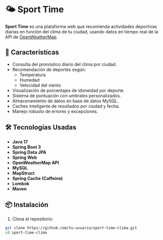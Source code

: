 # 🌤️ Sport Time

**Sport Time** es una plataforma web que recomienda actividades deportivas diarias en función del clima de tu ciudad, usando datos en tiempo real de la API de [OpenWeatherMap](https://openweathermap.org/).

## 🚀 Características

- Consulta del pronóstico diario del clima por ciudad.
- Recomendación de deportes según:
  - Temperatura
  - Humedad
  - Velocidad del viento
- Visualización de porcentajes de idoneidad por deporte.
- Sistema de puntuación con umbrales personalizados.
- Almacenamiento de datos en base de datos MySQL.
- Cacheo inteligente de resultados por ciudad y fecha.
- Manejo robusto de errores y excepciones.

## 🛠️ Tecnologías Usadas

- **Java 17**
- **Spring Boot 3**
- **Spring Data JPA**
- **Spring Web**
- **OpenWeatherMap API**
- **MySQL**
- **MapStruct**
- **Spring Cache (Caffeine)**
- **Lombok**
- **Maven**

## 📦 Instalación

1. Clona el repositorio:

```bash
git clone https://github.com/tu-usuario/sport-time-clima.git
cd sport-time-clima
